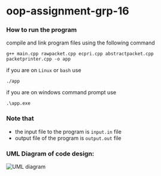 # oop-assignment-grp-16

### How to run the program

compile and link program files using the following command
``` 
g++ main.cpp rawpacket.cpp ecpri.cpp abstractpacket.cpp packetprinter.cpp -o app
```

if you are on ```Linux``` or ```bash``` use
```
./app
```

if you are on windows command prompt use
```
.\app.exe
```

### Note that

* the input file to the program is ```input.in``` file
* output file of the program is ```output.out``` file

### UML Diagram of code design:

![UML diagram](https://github.com/HNOONa-0/oop-assignment-grp-16/assets/83380553/e9a27563-408f-45e6-a054-e0147707f303)
